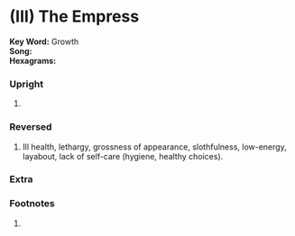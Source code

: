 # (III) The Empress

**Key Word:** Growth  
**Song:**   
**Hexagrams:** 



### Upright

1) 



### Reversed

1) Ill health, lethargy, grossness of appearance, slothfulness, low-energy, layabout, lack of self-care (hygiene, healthy choices).



### Extra





### Footnotes

1. 



